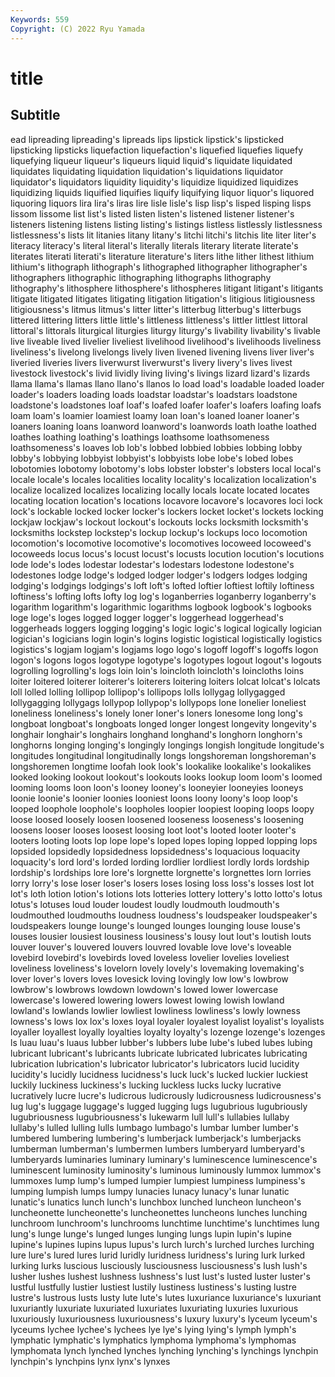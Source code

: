 ```yaml
---
Keywords: 559
Copyright: (C) 2022 Ryu Yamada
---
```



# title

## Subtitle
ead lipreading lipreading's lipreads
lips lipstick lipstick's lipsticked lipsticking lipsticks liquefaction liquefaction's liquefied liquefies
liquefy liquefying liqueur liqueur's liqueurs liquid liquid's liquidate liquidated liquidates
liquidating liquidation liquidation's liquidations liquidator liquidator's liquidators liquidity liquidity's liquidize
liquidized liquidizes liquidizing liquids liquified liquifies liquify liquifying liquor liquor's
liquored liquoring liquors lira lira's liras lire lisle lisle's lisp
lisp's lisped lisping lisps lissom lissome list list's listed listen
listen's listened listener listener's listeners listening listens listing listing's listings
listless listlessly listlessness listlessness's lists lit litanies litany litany's litchi
litchi's litchis lite liter liter's literacy literacy's literal literal's literally
literals literary literate literate's literates literati literati's literature literature's liters
lithe lither lithest lithium lithium's lithograph lithograph's lithographed lithographer lithographer's
lithographers lithographic lithographing lithographs lithography lithography's lithosphere lithosphere's lithospheres litigant
litigant's litigants litigate litigated litigates litigating litigation litigation's litigious litigiousness
litigiousness's litmus litmus's litter litter's litterbug litterbug's litterbugs littered littering
litters little little's littleness littleness's littler littlest littoral littoral's littorals
liturgical liturgies liturgy liturgy's livability livability's livable live liveable lived
livelier liveliest livelihood livelihood's livelihoods liveliness liveliness's livelong livelongs lively
liven livened livening livens liver liver's liveried liveries livers liverwurst
liverwurst's livery livery's lives livest livestock livestock's livid lividly living
living's livings lizard lizard's lizards llama llama's llamas llano llano's
llanos lo load load's loadable loaded loader loader's loaders loading
loads loadstar loadstar's loadstars loadstone loadstone's loadstones loaf loaf's loafed
loafer loafer's loafers loafing loafs loam loam's loamier loamiest loamy
loan loan's loaned loaner loaner's loaners loaning loans loanword loanword's
loanwords loath loathe loathed loathes loathing loathing's loathings loathsome loathsomeness
loathsomeness's loaves lob lob's lobbed lobbied lobbies lobbing lobby lobby's
lobbying lobbyist lobbyist's lobbyists lobe lobe's lobed lobes lobotomies lobotomy
lobotomy's lobs lobster lobster's lobsters local local's locale locale's locales
localities locality locality's localization localization's localize localized localizes localizing locally
locals locate located locates locating location location's locations locavore locavore's
locavores loci lock lock's lockable locked locker locker's lockers locket
locket's lockets locking lockjaw lockjaw's lockout lockout's lockouts locks locksmith
locksmith's locksmiths lockstep lockstep's lockup lockup's lockups loco locomotion locomotion's
locomotive locomotive's locomotives locoweed locoweed's locoweeds locus locus's locust locust's
locusts locution locution's locutions lode lode's lodes lodestar lodestar's lodestars
lodestone lodestone's lodestones lodge lodge's lodged lodger lodger's lodgers lodges
lodging lodging's lodgings lodgings's loft loft's lofted loftier loftiest loftily
loftiness loftiness's lofting lofts lofty log log's loganberries loganberry loganberry's
logarithm logarithm's logarithmic logarithms logbook logbook's logbooks loge loge's loges
logged logger logger's loggerhead loggerhead's loggerheads loggers logging logging's logic
logic's logical logically logician logician's logicians login login's logins logistic
logistical logistically logistics logistics's logjam logjam's logjams logo logo's logoff
logoff's logoffs logon logon's logons logos logotype logotype's logotypes logout
logout's logouts logrolling logrolling's logs loin loin's loincloth loincloth's loincloths
loins loiter loitered loiterer loiterer's loiterers loitering loiters lolcat lolcat's
lolcats loll lolled lolling lollipop lollipop's lollipops lolls lollygag lollygagged
lollygagging lollygags lollypop lollypop's lollypops lone lonelier loneliest loneliness loneliness's
lonely loner loner's loners lonesome long long's longboat longboat's longboats
longed longer longest longevity longevity's longhair longhair's longhairs longhand longhand's
longhorn longhorn's longhorns longing longing's longingly longings longish longitude longitude's
longitudes longitudinal longitudinally longs longshoreman longshoreman's longshoremen longtime loofah look
look's lookalike lookalike's lookalikes looked looking lookout lookout's lookouts looks
lookup loom loom's loomed looming looms loon loon's looney looney's
looneyier looneyies looneys loonie loonie's loonier loonies looniest loons loony
loony's loop loop's looped loophole loophole's loopholes loopier loopiest looping
loops loopy loose loosed loosely loosen loosened looseness looseness's loosening
loosens looser looses loosest loosing loot loot's looted looter looter's
looters looting loots lop lope lope's loped lopes loping lopped
lopping lops lopsided lopsidedly lopsidedness lopsidedness's loquacious loquacity loquacity's lord
lord's lorded lording lordlier lordliest lordly lords lordship lordship's lordships
lore lore's lorgnette lorgnette's lorgnettes lorn lorries lorry lorry's lose
loser loser's losers loses losing loss loss's losses lost lot
lot's loth lotion lotion's lotions lots lotteries lottery lottery's lotto
lotto's lotus lotus's lotuses loud louder loudest loudly loudmouth loudmouth's
loudmouthed loudmouths loudness loudness's loudspeaker loudspeaker's loudspeakers lounge lounge's lounged
lounges lounging louse louse's louses lousier lousiest lousiness lousiness's lousy
lout lout's loutish louts louver louver's louvered louvers louvred lovable
love love's loveable lovebird lovebird's lovebirds loved loveless lovelier lovelies
loveliest loveliness loveliness's lovelorn lovely lovely's lovemaking lovemaking's lover lover's
lovers loves lovesick loving lovingly low low's lowbrow lowbrow's lowbrows
lowdown lowdown's lowed lower lowercase lowercase's lowered lowering lowers lowest
lowing lowish lowland lowland's lowlands lowlier lowliest lowliness lowliness's lowly
lowness lowness's lows lox lox's loxes loyal loyaler loyalest loyalist
loyalist's loyalists loyaller loyallest loyally loyalties loyalty loyalty's lozenge lozenge's
lozenges ls luau luau's luaus lubber lubber's lubbers lube lube's
lubed lubes lubing lubricant lubricant's lubricants lubricate lubricated lubricates lubricating
lubrication lubrication's lubricator lubricator's lubricators lucid lucidity lucidity's lucidly lucidness
lucidness's luck luck's lucked luckier luckiest luckily luckiness luckiness's lucking
luckless lucks lucky lucrative lucratively lucre lucre's ludicrous ludicrously ludicrousness
ludicrousness's lug lug's luggage luggage's lugged lugging lugs lugubrious lugubriously
lugubriousness lugubriousness's lukewarm lull lull's lullabies lullaby lullaby's lulled lulling
lulls lumbago lumbago's lumbar lumber lumber's lumbered lumbering lumbering's lumberjack
lumberjack's lumberjacks lumberman lumberman's lumbermen lumbers lumberyard lumberyard's lumberyards luminaries
luminary luminary's luminescence luminescence's luminescent luminosity luminosity's luminous luminously lummox
lummox's lummoxes lump lump's lumped lumpier lumpiest lumpiness lumpiness's lumping
lumpish lumps lumpy lunacies lunacy lunacy's lunar lunatic lunatic's lunatics
lunch lunch's lunchbox lunched luncheon luncheon's luncheonette luncheonette's luncheonettes luncheons
lunches lunching lunchroom lunchroom's lunchrooms lunchtime lunchtime's lunchtimes lung lung's
lunge lunge's lunged lunges lunging lungs lupin lupin's lupine lupine's
lupines lupins lupus lupus's lurch lurch's lurched lurches lurching lure
lure's lured lures lurid luridly luridness luridness's luring lurk lurked
lurking lurks luscious lusciously lusciousness lusciousness's lush lush's lusher lushes
lushest lushness lushness's lust lust's lusted luster luster's lustful lustfully
lustier lustiest lustily lustiness lustiness's lusting lustre lustre's lustrous lusts
lusty lute lute's lutes luxuriance luxuriance's luxuriant luxuriantly luxuriate luxuriated
luxuriates luxuriating luxuries luxurious luxuriously luxuriousness luxuriousness's luxury luxury's lyceum
lyceum's lyceums lychee lychee's lychees lye lye's lying lying's lymph
lymph's lymphatic lymphatic's lymphatics lymphoma lymphoma's lymphomas lymphomata lynch lynched
lynches lynching lynching's lynchings lynchpin lynchpin's lynchpins lynx lynx's lynxes
